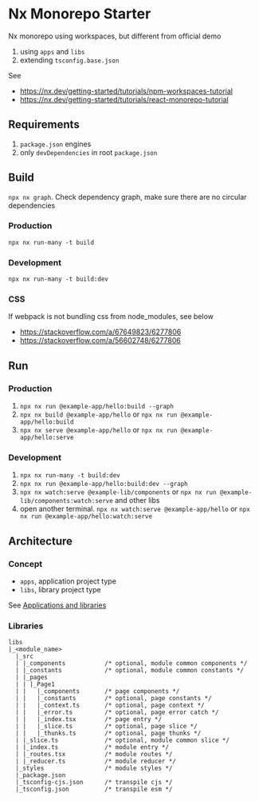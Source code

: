 # Nx Monorepo Starter

Nx monorepo using workspaces, but different from official demo

1. using `apps` and `libs`
2. extending `tsconfig.base.json`

See

- https://nx.dev/getting-started/tutorials/npm-workspaces-tutorial
- https://nx.dev/getting-started/tutorials/react-monorepo-tutorial

## Requirements

1. `package.json` engines
2. only `devDependencies` in root `package.json`

## Build

`npx nx graph`. Check dependency graph, make sure there are no circular dependencies

### Production

`npx nx run-many -t build`

### Development

`npx nx run-many -t build:dev`

### CSS

If webpack is not bundling css from node_modules, see below

- https://stackoverflow.com/a/67649823/6277806
- https://stackoverflow.com/a/56602748/6277806

## Run

### Production

1. `npx nx run @example-app/hello:build --graph`
2. `npx nx build @example-app/hello` or `npx nx run @example-app/hello:build`
3. `npx nx serve @example-app/hello` or `npx nx run @example-app/hello:serve`

### Development

1. `npx nx run-many -t build:dev`
2. `npx nx run @example-app/hello:build:dev --graph`
3. `npx nx watch:serve @example-lib/components` or `npx nx run @example-lib/components:watch:serve` and other libs
4. open another terminal. `npx nx watch:serve @example-app/hello` or `npx nx run @example-app/hello:watch:serve`

## Architecture

### Concept

- `apps`, application project type
- `libs`, library project type

See [Applications and libraries](https://nx.dev/more-concepts/applications-and-libraries)

### Libraries

```
libs
|_<module_name>
  |_src
  | |_components           /* optional, module common components */
  | |_constants            /* optional, module common constants */
  | |_pages
  | | |_Page1
  | |   |_components       /* page components */
  | |   |_constants        /* optional, page constants */
  | |   |_context.ts       /* optional, page context */
  | |   |_error.ts         /* optional, page error catch */
  | |   |_index.tsx        /* page entry */
  | |   |_slice.ts         /* optional, page slice */
  | |   |_thunks.ts        /* optional, page thunks */
  | |_slice.ts             /* optional, module common slice */
  | |_index.ts             /* module entry */
  | |_routes.tsx           /* module routes */
  | |_reducer.ts           /* module reducer */
  |_styles                 /* module styles */
  |_package.json
  |_tsconfig-cjs.json      /* transpile cjs */
  |_tsconfig.json          /* transpile esm */
```
